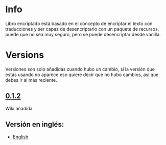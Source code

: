 # Info

Libro encriptado está basado en el concepto de encriptar el texto con traducciones y ser capaz de desencriptarlo con un paquete de recursos, puede que no sea muy seguro, pero se puede desencriptar desde vanilla.

# Versions
Versiones son solo añadidas cuando hubo un cambio, si la versión que estás usando no aparece eso quiere decir que no hubo cambios, así que debes ir al más reciente.

## [0.1.2](./0.1.2_encrypt_book.md)
Wiki añadida

## Versión en inglés:

- [English](../../../en/wiki/encrypt_book)
